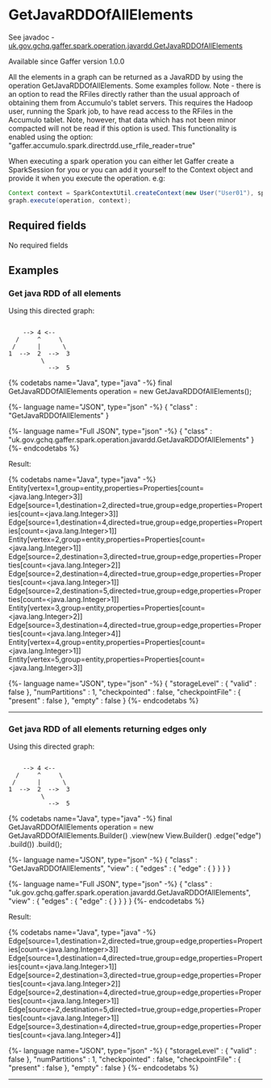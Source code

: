 # GetJavaRDDOfAllElements
See javadoc - [uk.gov.gchq.gaffer.spark.operation.javardd.GetJavaRDDOfAllElements](ref://../../javadoc/gaffer/uk/gov/gchq/gaffer/spark/operation/javardd/GetJavaRDDOfAllElements.html)

Available since Gaffer version 1.0.0

All the elements in a graph can be returned as a JavaRDD by using the operation GetJavaRDDOfAllElements. Some examples follow. 
Note - there is an option to read the RFiles directly rather than the usual approach of obtaining them from Accumulo's tablet servers. This requires the Hadoop user, running the Spark job, to have read access to the RFiles in the Accumulo tablet. Note, however, that data which has not been minor compacted will not be read if this option is used. This functionality is enabled using the option: "gaffer.accumulo.spark.directrdd.use_rfile_reader=true"

When executing a spark operation you can either let Gaffer create a SparkSession for you or you can add it yourself to the Context object and provide it when you execute the operation.
e.g:
```java
Context context = SparkContextUtil.createContext(new User("User01"), sparkSession);
graph.execute(operation, context);
```


## Required fields
No required fields


## Examples

### Get java RDD of all elements

Using this directed graph:

```

    --> 4 <--
  /     ^     \
 /      |      \
1  -->  2  -->  3
         \
           -->  5
```


{% codetabs name="Java", type="java" -%}
final GetJavaRDDOfAllElements operation = new GetJavaRDDOfAllElements();

{%- language name="JSON", type="json" -%}
{
  "class" : "GetJavaRDDOfAllElements"
}

{%- language name="Full JSON", type="json" -%}
{
  "class" : "uk.gov.gchq.gaffer.spark.operation.javardd.GetJavaRDDOfAllElements"
}
{%- endcodetabs %}

Result:

{% codetabs name="Java", type="java" -%}
Entity[vertex=1,group=entity,properties=Properties[count=<java.lang.Integer>3]]
Edge[source=1,destination=2,directed=true,group=edge,properties=Properties[count=<java.lang.Integer>3]]
Edge[source=1,destination=4,directed=true,group=edge,properties=Properties[count=<java.lang.Integer>1]]
Entity[vertex=2,group=entity,properties=Properties[count=<java.lang.Integer>1]]
Edge[source=2,destination=3,directed=true,group=edge,properties=Properties[count=<java.lang.Integer>2]]
Edge[source=2,destination=4,directed=true,group=edge,properties=Properties[count=<java.lang.Integer>1]]
Edge[source=2,destination=5,directed=true,group=edge,properties=Properties[count=<java.lang.Integer>1]]
Entity[vertex=3,group=entity,properties=Properties[count=<java.lang.Integer>2]]
Edge[source=3,destination=4,directed=true,group=edge,properties=Properties[count=<java.lang.Integer>4]]
Entity[vertex=4,group=entity,properties=Properties[count=<java.lang.Integer>1]]
Entity[vertex=5,group=entity,properties=Properties[count=<java.lang.Integer>3]]

{%- language name="JSON", type="json" -%}
{
  "storageLevel" : {
    "valid" : false
  },
  "numPartitions" : 1,
  "checkpointed" : false,
  "checkpointFile" : {
    "present" : false
  },
  "empty" : false
}
{%- endcodetabs %}

-----------------------------------------------

### Get java RDD of all elements returning edges only

Using this directed graph:

```

    --> 4 <--
  /     ^     \
 /      |      \
1  -->  2  -->  3
         \
           -->  5
```


{% codetabs name="Java", type="java" -%}
final GetJavaRDDOfAllElements operation = new GetJavaRDDOfAllElements.Builder()
        .view(new View.Builder()
                .edge("edge")
                .build())
        .build();

{%- language name="JSON", type="json" -%}
{
  "class" : "GetJavaRDDOfAllElements",
  "view" : {
    "edges" : {
      "edge" : { }
    }
  }
}

{%- language name="Full JSON", type="json" -%}
{
  "class" : "uk.gov.gchq.gaffer.spark.operation.javardd.GetJavaRDDOfAllElements",
  "view" : {
    "edges" : {
      "edge" : { }
    }
  }
}
{%- endcodetabs %}

Result:

{% codetabs name="Java", type="java" -%}
Edge[source=1,destination=2,directed=true,group=edge,properties=Properties[count=<java.lang.Integer>3]]
Edge[source=1,destination=4,directed=true,group=edge,properties=Properties[count=<java.lang.Integer>1]]
Edge[source=2,destination=3,directed=true,group=edge,properties=Properties[count=<java.lang.Integer>2]]
Edge[source=2,destination=4,directed=true,group=edge,properties=Properties[count=<java.lang.Integer>1]]
Edge[source=2,destination=5,directed=true,group=edge,properties=Properties[count=<java.lang.Integer>1]]
Edge[source=3,destination=4,directed=true,group=edge,properties=Properties[count=<java.lang.Integer>4]]

{%- language name="JSON", type="json" -%}
{
  "storageLevel" : {
    "valid" : false
  },
  "numPartitions" : 1,
  "checkpointed" : false,
  "checkpointFile" : {
    "present" : false
  },
  "empty" : false
}
{%- endcodetabs %}

-----------------------------------------------

